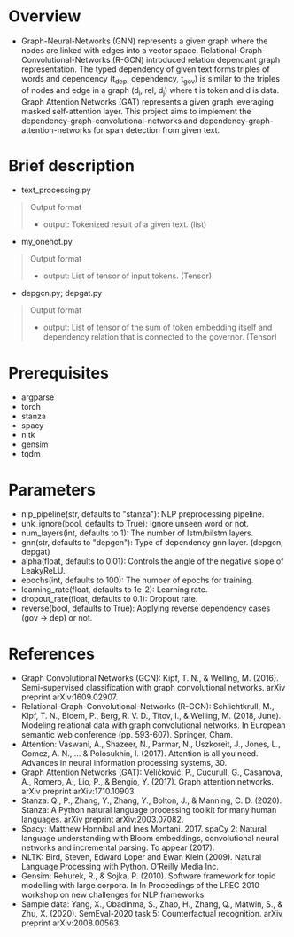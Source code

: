 # Overview
- Graph-Neural-Networks (GNN) represents a given graph where the nodes are linked with edges into a vector space. Relational-Graph-Convolutional-Networks (R-GCN) introduced relation dependant graph representation. The typed dependency of given text forms triples of words and dependency (t<sub>dep</sub>, dependency, t<sub>gov</sub>) is similar to the triples of nodes and edge in a graph (d<sub>i</sub>, rel, d<sub>j</sub>) where t is token and d is data. Graph Attention Networks (GAT) represents a given graph leveraging masked self-attention layer. This project aims to implement the dependency-graph-convolutional-networks and dependency-graph-attention-networks for span detection from given text.

# Brief description
- text_processing.py
> Output format
> - output: Tokenized result of a given text. (list)
- my_onehot.py
> Output format
> - output: List of tensor of input tokens. (Tensor)
- depgcn.py; depgat.py
> Output format
> - output: List of tensor of the sum of token embedding itself and dependency relation that is connected to the governor. (Tensor)

# Prerequisites
- argparse
- torch
- stanza
- spacy
- nltk
- gensim
- tqdm

# Parameters
- nlp_pipeline(str, defaults to "stanza"): NLP preprocessing pipeline.
- unk_ignore(bool, defaults to True): Ignore unseen word or not.
- num_layers(int, defaults to 1): The number of lstm/bilstm layers.
- gnn(str, defaults to "depgcn"): Type of dependency gnn layer. (depgcn, depgat)
- alpha(float, defaults to 0.01): Controls the angle of the negative slope of LeakyReLU.
- epochs(int, defaults to 100): The number of epochs for training.
- learning_rate(float, defaults to 1e-2): Learning rate.
- dropout_rate(float, defaults to 0.1): Dropout rate.
- reverse(bool, defaults to True): Applying reverse dependency cases (gov -> dep) or not.

# References
- Graph Convolutional Networks (GCN): Kipf, T. N., & Welling, M. (2016). Semi-supervised classification with graph convolutional networks. arXiv preprint arXiv:1609.02907.
- Relational-Graph-Convolutional-Networks (R-GCN): Schlichtkrull, M., Kipf, T. N., Bloem, P., Berg, R. V. D., Titov, I., & Welling, M. (2018, June). Modeling relational data with graph convolutional networks. In European semantic web conference (pp. 593-607). Springer, Cham.
- Attention: Vaswani, A., Shazeer, N., Parmar, N., Uszkoreit, J., Jones, L., Gomez, A. N., ... & Polosukhin, I. (2017). Attention is all you need. Advances in neural information processing systems, 30.
- Graph Attention Networks (GAT): Veličković, P., Cucurull, G., Casanova, A., Romero, A., Lio, P., & Bengio, Y. (2017). Graph attention networks. arXiv preprint arXiv:1710.10903.
- Stanza: Qi, P., Zhang, Y., Zhang, Y., Bolton, J., & Manning, C. D. (2020). Stanza: A Python natural language processing toolkit for many human languages. arXiv preprint arXiv:2003.07082.
- Spacy: Matthew Honnibal and Ines Montani. 2017. spaCy 2: Natural language understanding with Bloom embeddings, convolutional neural networks and incremental parsing. To appear (2017).
- NLTK: Bird, Steven, Edward Loper and Ewan Klein (2009). Natural Language Processing with Python. O'Reilly Media Inc.
- Gensim: Rehurek, R., & Sojka, P. (2010). Software framework for topic modelling with large corpora. In In Proceedings of the LREC 2010 workshop on new challenges for NLP frameworks.
- Sample data: Yang, X., Obadinma, S., Zhao, H., Zhang, Q., Matwin, S., & Zhu, X. (2020). SemEval-2020 task 5: Counterfactual recognition. arXiv preprint arXiv:2008.00563.
